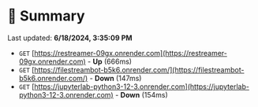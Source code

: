# 📖 Summary
Last updated: **6/18/2024, 3:35:09 PM**

- `GET` [https://restreamer-09gx.onrender.com](https://restreamer-09gx.onrender.com) - **Up** (666ms)
- `GET` [https://filestreambot-b5k6.onrender.com/](https://filestreambot-b5k6.onrender.com/) - **Down** (147ms)
- `GET` [https://jupyterlab-python3-12-3.onrender.com](https://jupyterlab-python3-12-3.onrender.com) - **Down** (154ms)

